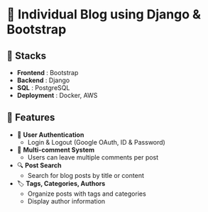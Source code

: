 # 📝 Individual Blog using Django & Bootstrap

## 🚀 Stacks
- **Frontend** : Bootstrap  
- **Backend** : Django
- **SQL** : PostgreSQL 
- **Deployment** : Docker, AWS  

## 🔧 Features
- 🔑 **User Authentication**  
  - Login & Logout (Google OAuth, ID & Password)  
- 💬 **Multi-comment System**  
  - Users can leave multiple comments per post  
- 🔍 **Post Search**  
  - Search for blog posts by title or content  
- 🏷️ **Tags, Categories, Authors**  
  - Organize posts with tags and categories  
  - Display author information  


